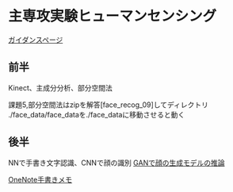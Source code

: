 # 主専攻実験ヒューマンセンシング

[ガイダンスページ](http://www.cvlab.cs.tsukuba.ac.jp/~kfukui/teaching/guidanceExp/guidance.html)

## 前半

Kinect、主成分分析、部分空間法

課題5,部分空間法はzipを解答[face_recog_09]してディレクトリ
./face_data/face_dataを./face_dataに移動させると動く

## 後半
NNで手書き文字認識、CNNで顔の識別
[GANで顔の生成モデルの推論](https://github.com/nat-chan/my-chainer-gan)


[OneNote手書きメモ](https://1drv.ms/f/s!Al3EgqONf8qnpifv8IKpid36YsYl)
